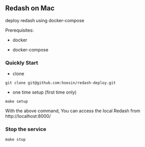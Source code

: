 ## Redash on Mac

deploy redash using docker-compose

Prerequisites:

- docker

- docker-compose

### Quickly Start

- clone

```shell
git clone git@github.com:hoosin/redash-deploy.git
```

- one time setup (first time only)

```shell
make setup
```

With the above command, You can access the local Redash from http://localhost:8000/

### Stop the service

```shell
make stop
```
